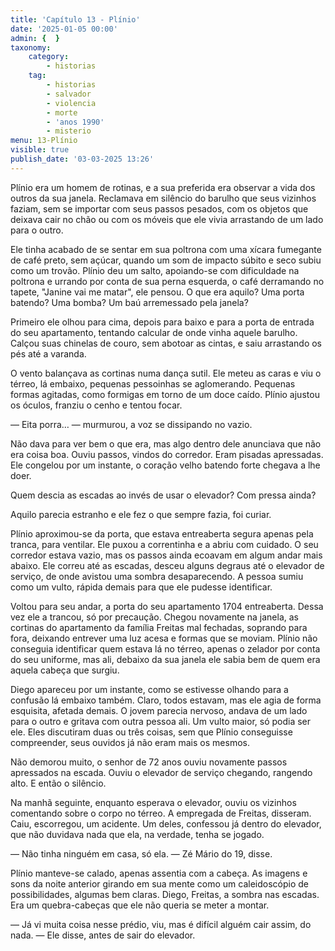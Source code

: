 ```yaml
---
title: 'Capítulo 13 - Plínio'
date: '2025-01-05 00:00'
admin: {  }
taxonomy:
    category:
        - historias
    tag:
        - historias
        - salvador
        - violencia
        - morte
        - 'anos 1990'
        - misterio
menu: 13-Plínio
visible: true
publish_date: '03-03-2025 13:26'
---
```


Plínio era um homem de rotinas, e a sua preferida era observar a vida dos outros da sua janela. Reclamava em silêncio do barulho que seus vizinhos faziam, sem se importar com seus passos pesados, com os objetos que deixava cair no chão ou com os móveis que ele vivia arrastando de um lado para o outro.

Ele tinha acabado de se sentar em sua poltrona com uma xícara fumegante de café preto, sem açúcar, quando um som de impacto súbito e seco subiu como um trovão. Plínio deu um salto, apoiando-se com dificuldade na poltrona e urrando por conta de sua perna esquerda, o café derramando no tapete, "Janine vai me matar", ele pensou. O que era aquilo? Uma porta batendo? Uma bomba? Um baú arremessado pela janela?

Primeiro ele olhou para cima, depois para baixo e para a porta de entrada do seu apartamento, tentando calcular de onde vinha aquele barulho. Calçou suas chinelas de couro, sem abotoar as cintas, e saiu arrastando os pés até a varanda.

O vento balançava as cortinas numa dança sutil. Ele meteu as caras e viu o térreo, lá embaixo, pequenas pessoinhas se aglomerando. Pequenas formas agitadas, como formigas em torno de um doce caído. Plínio ajustou os óculos, franziu o cenho e tentou focar.

— Eita porra… — murmurou, a voz se dissipando no vazio.

Não dava para ver bem o que era, mas algo dentro dele anunciava que não era coisa boa. Ouviu passos, vindos do corredor. Eram pisadas apressadas. Ele congelou por um instante, o coração velho batendo forte chegava a lhe doer.

Quem descia as escadas ao invés de usar o elevador? Com pressa ainda?

Aquilo parecia estranho e ele fez o que sempre fazia, foi curiar.

Plínio aproximou-se da porta, que estava entreaberta segura apenas pela tranca, para ventilar. Ele puxou a correntinha e a abriu com cuidado. O seu corredor estava vazio, mas os passos ainda ecoavam em algum andar mais abaixo. Ele correu até as escadas, desceu alguns degraus até o elevador de serviço, de onde avistou uma sombra desaparecendo. A pessoa sumiu como um vulto, rápida demais para que ele pudesse identificar.

Voltou para seu andar, a porta do seu apartamento 1704 entreaberta. Dessa vez ele a trancou, só por precaução. Chegou novamente na janela, as cortinas do apartamento da família Freitas mal fechadas, soprando para fora, deixando entrever uma luz acesa e formas que se moviam. Plínio não conseguia identificar quem estava lá no térreo, apenas o zelador por conta do seu uniforme, mas ali, debaixo da sua janela ele sabia bem de quem era aquela cabeça que surgiu.

Diego apareceu por um instante, como se estivesse olhando para a confusão lá embaixo também. Claro, todos estavam, mas ele agia de forma esquisita, afetada demais. O jovem parecia nervoso, andava de um lado para o outro e gritava com outra pessoa ali. Um vulto maior, só podia ser ele. Eles discutiram duas ou três coisas, sem que Plínio conseguisse compreender, seus ouvidos já não eram mais os mesmos.

Não demorou muito, o senhor de 72 anos ouviu novamente passos apressados na escada. Ouviu o elevador de serviço chegando, rangendo alto. E então o silêncio.

Na manhã seguinte, enquanto esperava o elevador, ouviu os vizinhos comentando sobre o corpo no térreo. A empregada de Freitas, disseram. Caiu, escorregou, um acidente. Um deles, confessou já dentro do elevador, que não duvidava nada que ela, na verdade, tenha se jogado.

— Não tinha ninguém em casa, só ela. — Zé Mário do 19, disse.

Plínio manteve-se calado, apenas assentia com a cabeça. As imagens e sons da noite anterior girando em sua mente como um caleidoscópio de possibilidades, algumas bem claras. Diego, Freitas, a sombra nas escadas. Era um quebra-cabeças que ele não queria se meter a montar.

— Já vi muita coisa nesse prédio, viu, mas é difícil alguém cair assim, do nada. — Ele disse, antes de sair do elevador.